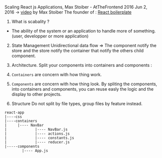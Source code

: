 Scaling React js Applications, Max Stoiber - AtTheFrontend 2016 Jun 2, 2016 -> [video](https://www.youtube.com/watch?v=5W1Lqv_8Cqw) by Max Stoiber The founder of : [React boilerplate](https://github.com/react-boilerplate/react-boilerplate)

1. What is scabality ?
  - The ability of the system or an application to handle more of something. (user, developper or more application)

2. State Management
Unidirectional data flow =>
  The component notify the store and the store notify the container that notify the others child component.

3. Architecture.
  Split your components into containers and components :
  1. `Containers` are concern with how thing work.
  2. `Components` are concern with how thing look.
By spliting the components, into containers and components, you can reuse easly the logic and the display to other projects.


4. Structure
Do not split by file types, group files by feature instead.

```
react-app
|----css
|----containers
|     |---- NavBar
|             |---- NavBar.js
|             |---- actions.js
|             |---- constants.js
|             |---- reducer.js
|-----components
        |---- App.js
```
